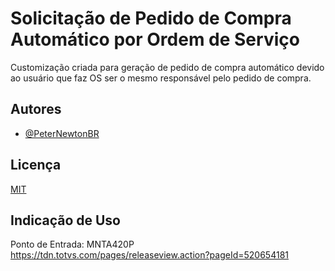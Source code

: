 # Solicitação de Pedido de Compra Automático por Ordem de Serviço
Customização criada para geração de pedido de compra automático devido ao usuário que faz OS ser o mesmo responsável pelo pedido de compra.

## Autores
- [@PeterNewtonBR](https://www.github.com/peternewtonbr)

## Licença
[MIT](https://choosealicense.com/licenses/mit/)

## Indicação de Uso
Ponto de Entrada: MNTA420P
    https://tdn.totvs.com/pages/releaseview.action?pageId=520654181